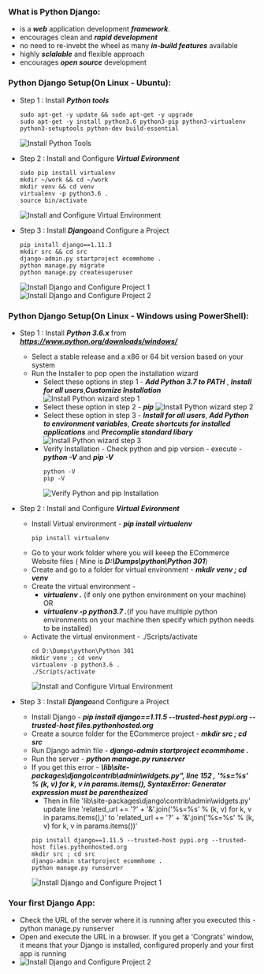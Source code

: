 ### What is Python Django:

  * is a ***web*** application development ***framework***.
  * encourages clean and ***rapid development***
  * no need to re-invebt the wheel as many ***in-build features*** available
  * highly ***sclalable*** and flexible approach
  * encourages ***open source*** development 
  
### Python Django Setup(On Linux - Ubuntu):

  * Step 1 : Install ***Python tools***
    ```
    sudo apt-get -y update && sudo apt-get -y upgrade
    sudo apt-get -y install python3.6 python3-pip python3-virtualenv python3-setuptools python-dev build-essential
    ```
    ![Install Python Tools](../images/003-01-installpythontools.png)

  * Step 2 : Install and Configure ***Virtual Evironment***
    ```
    sudo pip install virtualenv 
    mkdir ~/work && cd ~/work
    mkdir venv && cd venv
    virtualenv -p python3.6 .
    source bin/activate
    ```
    ![Install and Configure Virtual Environment](../images/003-01-installconfigurevirtualenv.png)

  * Step 3 : Install ***Django***and Configure a Project
    ```
    pip install django==1.11.3
    mkdir src && cd src
    django-admin.py startproject ecommhome .
    python manage.py migrate
    python manage.py createsuperuser
    ```
    ![Install Django and Configure Project 1](../images/003-01-installdjangoconfigureproject1.png)
    ![Install Django and Configure Project 2](../images/003-01-installdjangoconfigureproject2.png)
  

### Python Django Setup(On Linux - Windows using PowerShell):

  * Step 1 : Install ***Python 3.6.x*** from ***https://www.python.org/downloads/windows/***
      * Select a stable release and a x86 or 64 bit version based on your system
      * Run the Installer to pop open the installation wizard 
        * Select these options in step 1 - ***Add Python 3.7 to PATH*** ,  ***Install for all users***,***Customize Installation***
          ![Install Python wizard step 1](../images/003-01-installpythonwizardstep1.png)
        * Select these option in step 2 - ***pip***
          ![Install Python wizard step 2](../images/003-01-installpythonwizardstep2.png)
        * Select these option in step 3 - ***Install for all users***, ***Add Python to environment variables***, ***Create shortcuts for installed applications*** and ***Precomplie standard libary***
          ![Install Python wizard step 3](../images/003-01-installpythonwizardstep3.png)
        * Verify Installation - Check python and pip version - execute -  ***python -V*** and ***pip -V***
          ```
          python -V
          pip -V
          ```
          ![Verify Python and pip Installation](../images/003-01-verifypythonandpipinstall.png)

  * Step 2 : Install and Configure ***Virtual Evironment***
    * Install Virtual environment - ***pip install virtualenv***
      ```
      pip install virtualenv
      ```
    * Go to your work folder where you will keeep the ECommerce Website files ( Mine is ***D:\Dumps\python\Python 301***)
    * Create and go to a folder for virtual environment - ***mkdir venv ; cd venv***
    * Create the virtual environment - 
      * ***virtualenv .*** (if only one python environment on your machine) OR 
      * ***virtualenv -p python3.7 .***(if you have multiple python environments on your machine then specify which python needs to be installed)
    * Activate the virtual environment - ./Scripts/activate
      ```
      cd D:\Dumps\python\Python 301
      mkdir venv ; cd venv
      virtualenv -p python3.6 .
      ./Scripts/activate
      ```
      ![Install and Configure Virtual Environment](../images/003-01-installconfigurevirtualenvwindows.png)

  * Step 3 : Install ***Django***and Configure a Project
    * Install Django - ***pip install django==1.11.5 --trusted-host pypi.org --trusted-host files.pythonhosted.org***
    * Create a source folder for the ECommerce project - ***mkdir src ; cd src***
    * Run Django admin file - ***django-admin startproject ecommhome .***
    * Run the server - ***python manage.py runserver***
    * If you get this error - ***\lib\site-packages\django\contrib\admin\widgets.py", line 152 , '%s=%s' % (k, v) for k, v in params.items(), SyntaxError: Generator expression must be parenthesized***
      * Then in file 'lib\site-packages\django\contrib\admin\widgets.py' update line 'related_url += '?' + '&amp;'.join('%s=%s' % (k, v) for k, v in params.items(),)' to 'related_url += '?' + '&amp;'.join('%s=%s' % (k, v) for k, v in params.items())'
      ```
      pip install django==1.11.5 --trusted-host pypi.org --trusted-host files.pythonhosted.org
      mkdir src ; cd src
      django-admin startproject ecommhome .
      python manage.py runserver
      ```
      ![Install Django and Configure Project 1](../images/003-01-installdjangoconfigureproject1Windows.png)
    
    
### Your first Django App:
  * Check the URL  of the server where it is running after you executed this - python manage.py runserver 
  * Open and execute the URL in a browser. If you get a 'Congrats' window, it means that your Django is installed, configured properly and your first app is running
  * ![Install Django and Configure Project 2](../images/003-01-firstappindjangowindows.png)
  
      
    

